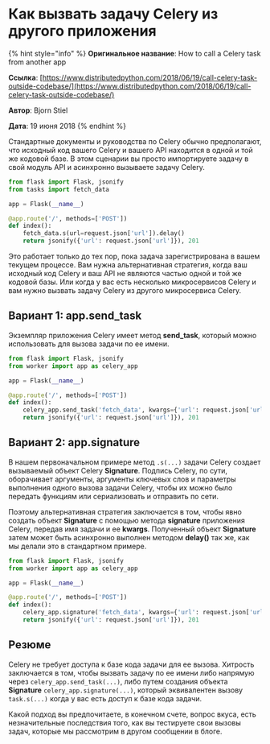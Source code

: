 # Как вызвать задачу Celery из другого приложения

{% hint style="info" %}
**Оригинальное название**: How to call a Celery task from another app

**Ссылка**: [https://www.distributedpython.com/2018/06/19/call-celery-task-outside-codebase/](https://www.distributedpython.com/2018/06/19/call-celery-task-outside-codebase/)

**Автор**: Bjorn Stiel

**Дата**: 19 июня 2018
{% endhint %}

Стандартные документы и руководства по Celery обычно предполагают, что исходный код вашего Celery и вашего API находится в одной и той же кодовой базе. В этом сценарии вы просто импортируете задачу в свой модуль API и асинхронно вызываете задачу Celery.

```python
from flask import Flask, jsonify
from tasks import fetch_data

app = Flask(__name__)

@app.route('/', methods=['POST'])
def index():
    fetch_data.s(url=request.json['url']).delay()
    return jsonify({'url': request.json['url']}), 201

```

Это работает только до тех пор, пока задача зарегистрирована в вашем текущем процессе. Вам нужна альтернативная стратегия, когда ваш исходный код Celery и ваш API не являются частью одной и той же кодовой базы. Или когда у вас есть несколько микросервисов Celery и вам нужно вызвать задачу Celery из другого микросервиса Celery.

## Вариант 1: app.send\_task

Экземпляр приложения Celery имеет метод **send\_task**, который можно использовать для вызова задачи по ее имени.

```python
from flask import Flask, jsonify
from worker import app as celery_app

app = Flask(__name__)

@app.route('/', methods=['POST'])
def index():
    celery_app.send_task('fetch_data', kwargs={'url': request.json['url']})
    return jsonify({'url': request.json['url']}), 201

```

## Вариант 2: app.signature

В нашем первоначальном примере метод `.s(...)` задачи Celery создает вызываемый объект Celery **Signature**. Подпись Celery, по сути, оборачивает аргументы, аргументы ключевых слов и параметры выполнения одного вызова задачи Celery, чтобы их можно было передать функциям или сериализовать и отправить по сети.

Поэтому альтернативная стратегия заключается в том, чтобы явно создать объект **Signature** с помощью метода **signature** приложения Celery, передав имя задачи и ее **kwargs**. Полученный объект **Signature** затем может быть асинхронно выполнен методом **delay()** так же, как мы делали это в стандартном примере.

```python
from flask import Flask, jsonify
from worker import app as celery_app

app = Flask(__name__)

@app.route('/', methods=['POST'])
def index():
    celery_app.signature('fetch_data', kwargs={'url': request.json['url']).delay()
    return jsonify({'url': request.json['url']}), 201

```

## Резюме

Celery не требует доступа к базе кода задачи для ее вызова. Хитрость заключается в том, чтобы вызвать задачу по ее имени либо напрямую через `celery_app.send_task(...)`, либо путем создания объекта **Signature** `celery_app.signature(...)`, который эквивалентен вызову `task.s(...)` когда у вас есть доступ к базе кода задачи.

Какой подход вы предпочитаете, в конечном счете, вопрос вкуса, есть незначительные последствия того, как вы тестируете свои вызовы задач, которые мы рассмотрим в другом сообщении в блоге.
